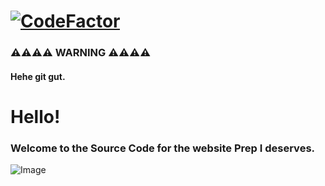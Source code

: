 # [![CodeFactor](https://www.codefactor.io/repository/github/mehmetcankahveci/prepi/badge)](https://www.codefactor.io/repository/github/mehmetcankahveci/prepi)


### ⚠️⚠️⚠️⚠️ WARNING ⚠️⚠️⚠️⚠️
  
  #### Hehe git gut.


# Hello!

### Welcome to the Source Code for the website Prep I deserves. 


![Image](https://www.uaa.k12.tr/assets/images/logo.png)

